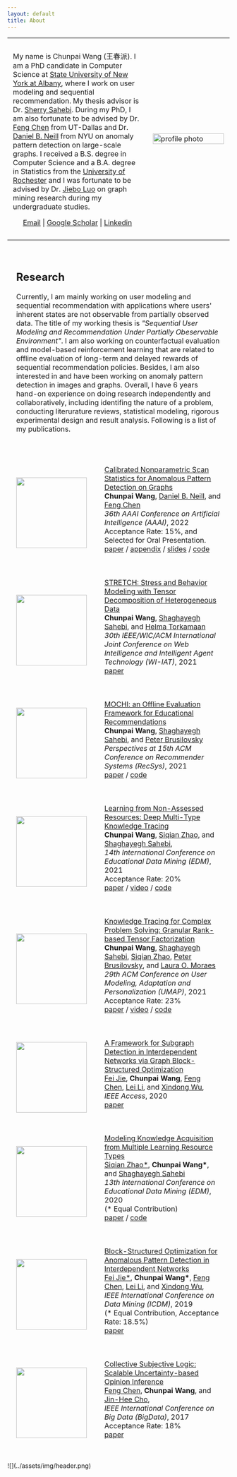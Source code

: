 ```yaml
---
layout: default
title: About
---
```


<div class="about">
    <table>
        <tbody>
            <tr style="padding:0px">
            <td style="padding:2.5%;width:63%;vertical-align:middle">
                <p>My name is Chunpai Wang (王春派). I am a PhD candidate in Computer Science at <a href="https://www.albany.edu/">State University of New York at Albany</a>, where I work on user modeling and sequential recommendation. My thesis advisor is Dr. <a href="http://www.cs.albany.edu/~sherry/">Sherry Sahebi</a>. During my PhD, I am also fortunate to be advised by Dr. <a href="https://personal.utdallas.edu/~fxc190007/">Feng Chen</a> from UT-Dallas and Dr. <a href="https://cs.nyu.edu/~neill/">Daniel B. Neill</a> from NYU on anomaly pattern detection on large-scale graphs. I received a B.S. degree in Computer Science and a B.A. degree in Statistics from the <a href="https://www.rochester.edu/">University of Rochester</a> and I was fortunate to be advised by Dr. <a href="https://www.cs.rochester.edu/u/jluo/">Jiebo Luo</a> on graph mining research during my undergraduate studies.</p>
                <p style="text-align:center">
                <a href="mailto:chunpaiwang@gmail.com">Email</a>  |
                <a href="https://scholar.google.com/citations?user=CYW5008AAAAJ&hl=en&oi=ao">Google Scholar</a> |
                <a href="https://www.linkedin.com/in/chunpai-wang-70975477/">Linkedin</a> 
                </p>
            </td>
            <td style="padding:2.5%;width:40%;max-width:40%">
                <a href="../assets/img/profile.jpeg"><img style="width:100%;max-width:100%" alt="profile photo" src="../assets/img/profile-circle.png" class="hoverZoomLink"></a>
                <!-- <img src="../assets/img/profile-circle.png" width="200" height="200" />  -->
            </td>
            </tr>
        </tbody>
    </table>
    <table style="width:100%;border:0px;border-spacing:0px;border-collapse:separate;margin-right:auto;margin-left:auto;"><tbody>
            <tr>
            <td style="padding:20px;width:100%;vertical-align:middle">
              <h2>Research</h2>
              <p>
                Currently, I am mainly working on user modeling and sequential recommendation with applications where users' inherent states are not observable from partially observed data.
                The title of my working thesis is <em>"Sequential User Modeling and Recommendation Under Partially Obeservable Environment"</em>. 
                I am also working on counterfactual evaluation and model-based reinforcement learning that are related to offline evaluation of long-term and delayed rewards of sequential recommendation policies.
                Besides, I am also interested in and have been working on anomaly pattern detection in images and graphs. 
                Overall, I have 6 years hand-on experience on doing research independently and collaboratively, including identifing the nature of a problem, conducting literurature reviews, statistical modeling, rigorous experimental design and result analysis. 
                Following is a list of my publications.
              </p>
            </td>
          </tr>
        </tbody>
    </table>
    <table style="width:100%;border:0px;border-spacing:0px;border-collapse:separate;margin-right:auto;margin-left:auto;">
        <tbody>
            <tr>
                <td style="padding:20px;width:25%;vertical-align:middle">
                    <div class="one">
                    <img src='../assets/paper/cnss.png' width="160">
                    </div>
                </td>
                <td style="padding:20px;width:75%;vertical-align:middle">
                    <a href="">
                    <papertitle>Calibrated Nonparametric Scan Statistics for Anomalous Pattern Detection on Graphs</papertitle>
                    </a>
                    <br>
                    <strong>Chunpai Wang</strong>,
                    <a href="https://cs.nyu.edu/~neill/">Daniel B. Neill</a>, and
                    <a href="https://personal.utdallas.edu/~fxc190007/">Feng Chen</a>
                    <br>
                                <em>36th AAAI Conference on Artificial Intelligence (AAAI)</em>, 2022 
                    <br>
                    Acceptance Rate: 15%, and Selected for Oral Presentation.
                    <br>
                    <a href="../assets/paper/aaai2022.pdf">paper</a>
                    /
                    <a href="../assets/paper/aaai2022-appendix.pdf">appendix</a>
                    /
                    <a href="../assets/paper/aaai2022-slides.pdf">slides</a>
                    /
                    <a href="">code</a>
                    <p></p>
                    <p></p>
                </td>
            </tr> 
            <tr>
                <td style="padding:20px;width:25%;vertical-align:middle">
                    <div class="one">
                    <img src='../assets/paper/stretch.jpg' width="160">
                    </div>
                </td>
                <td style="padding:20px;width:75%;vertical-align:middle">
                    <a href="">
                    <papertitle>STRETCH: Stress and Behavior Modeling with Tensor Decomposition of Heterogeneous Data</papertitle>
                    </a>
                    <br>
                    <strong>Chunpai Wang</strong>,
                    <a href="">Shaghayegh Sahebi</a>, and
                    <a href="">Helma Torkamaan</a>
                    <br>
                                <em>30th IEEE/WIC/ACM International Joint Conference on Web Intelligence and Intelligent Agent Technology (WI-IAT)</em>, 2021
                    <br>
                    <a href="../assets/paper/wiiat2021.pdf">paper</a>
                    <p></p>
                    <p></p>
                </td>
            </tr> 
            <tr>
                <td style="padding:20px;width:25%;vertical-align:middle">
                    <div class="one">
                    <img src='../assets/paper/mochi.png' width="160">
                    </div>
                </td>
                <td style="padding:20px;width:75%;vertical-align:middle">
                    <a href="">
                    <papertitle>MOCHI: an Offline Evaluation Framework for Educational Recommendations</papertitle>
                    </a>
                    <br>
                    <strong>Chunpai Wang</strong>,
                    <a href="">Shaghayegh Sahebi</a>, and
                    <a href="">Peter Brusilovsky</a>
                    <br>
                                <em>Perspectives at 15th ACM Conference on Recommender Systems (RecSys)</em>, 2021
                    <br>
                    <a href="../assets/paper/mochi.pdf">paper</a>
                    /
                    <a href="">code</a>
                    <p></p>
                    <p></p>
                </td>
            </tr> 
            <tr>
                <td style="padding:20px;width:25%;vertical-align:middle">
                    <div class="one">
                    <img src='../assets/paper/dmkt.png' width="160">
                    </div>
                </td>
                <td style="padding:20px;width:75%;vertical-align:middle">
                    <a href="">
                    <papertitle>Learning from Non-Assessed Resources: Deep Multi-Type Knowledge Tracing</papertitle>
                    </a>
                    <br>
                    <strong>Chunpai Wang</strong>,
                    <a href="">Siqian Zhao</a>, and
                    <a href="">Shaghayegh Sahebi</a>,
                    <br>
                                <em>14th International Conference on Educational Data Mining (EDM)</em>, 2021
                    <br>
                    Acceptance Rate: 20%
                    <br>
                    <a href="../assets/paper/edm2021.pdf">paper</a>
                    /
                    <a href="https://educationaldatamining.org/EDM2021/virtual/poster_HJgJtT4tvB.html">video</a>
                    /
                    <a href="https://github.com/persai-lab/EDM2021-DMKT">code</a>
                    <p></p>
                    <p></p>
                </td>
            </tr> 
            <tr>
                <td style="padding:20px;width:25%;vertical-align:middle">
                    <div class="one">
                    <img src='../assets/paper/grate.png' width="160">
                    </div>
                </td>
                <td style="padding:20px;width:75%;vertical-align:middle">
                    <a href="">
                    <papertitle>Knowledge Tracing for Complex Problem Solving: Granular Rank-based Tensor Factorization</papertitle>
                    </a>
                    <br>
                    <strong>Chunpai Wang</strong>,
                    <a href="">Shaghayegh Sahebi</a>,
                    <a href="">Siqian Zhao</a>,
                    <a href="">Peter Brusilovsky</a>, and
                    <a href="">Laura O. Moraes</a>
                    <br>
                                <em>29th ACM Conference on User Modeling, Adaptation and Personalization (UMAP)</em>, 2021
                    <br>
                    Acceptance Rate: 23%
                    <br>
                    <a href="../assets/paper/umap2021.pdf">paper</a>
                    /
                    <a href="https://dl.acm.org/doi/10.1145/3450613.3456831">video</a>
                    /
                    <a href="">code</a>
                    <p></p>
                    <p></p>
                </td>
            </tr>  
            <tr>
                <td style="padding:20px;width:25%;vertical-align:middle">
                    <div class="one">
                    <img src='../assets/paper/gb-ghtp.png' width="160">
                    </div>
                </td>
                <td style="padding:20px;width:75%;vertical-align:middle">
                    <a href="">
                    <papertitle>A Framework for Subgraph Detection in Interdependent Networks via Graph Block-Structured Optimization</papertitle>
                    </a>
                    <br>
                    <a href="">Fei Jie</a>,
                    <strong>Chunpai Wang</strong>,
                    <a href="">Feng Chen</a>,
                    <a href="">Lei Li</a>, and
                    <a href="">Xindong Wu</a>,
                    <br>
                                <em>IEEE Access</em>, 2020
                    <br>
                    <a href="../assets/paper/ieee-acces s.pdf">paper</a>
                    <p></p>
                    <p></p>
                </td>
            </tr> 
            <tr>
                <td style="padding:20px;width:25%;vertical-align:middle">
                    <div class="one">
                    <img src='../assets/paper/mvkm.png' width="160">
                    </div>
                </td>
                <td style="padding:20px;width:75%;vertical-align:middle">
                    <a href="">
                    <papertitle>Modeling Knowledge Acquisition from Multiple Learning Resource Types</papertitle>
                    </a>
                    <br>
                    <a href="">Siqian Zhao*</a>,
                    <strong>Chunpai Wang*</strong>, and
                    <a href="">Shaghayegh Sahebi</a>
                    <br>
                                <em>13th International Conference on Educational Data Mining (EDM)</em>, 2020
                    <br>
                    (* Equal Contribution)
                    <br>
                    <a href="https://files.eric.ed.gov/fulltext/ED608013.pdf">paper</a>
                    /
                    <a href="https://github.com/persai-lab/EDM2020-MVKM-Multiview-Tensor">code</a>
                    <p></p>
                    <p></p>
                </td>
            </tr> 
            <tr>
                <td style="padding:20px;width:25%;vertical-align:middle">
                    <div class="one">
                    <img src='../assets/paper/gbgp.png' width="160">
                    </div>
                </td>
                <td style="padding:20px;width:75%;vertical-align:middle">
                    <a href="">
                    <papertitle>Block-Structured Optimization for Anomalous Pattern Detection in Interdependent Networks</papertitle>
                    </a>
                    <br>
                    <a href="">Fei Jie*</a>,
                    <strong>Chunpai Wang*</strong>,
                    <a href="">Feng Chen</a>,
                    <a href="">Lei Li</a>, and
                    <a href="">Xindong Wu</a>,
                    <br>
                                <em>IEEE International Conference on Data Mining (ICDM)</em>, 2019
                    <br>
                    (* Equal Contribution, Acceptance Rate: 18.5%)
                    <br>
                    <a href="../assets/paper/icdm2019.pdf">paper</a>
                    <p></p>
                    <p></p>
                </td>
            </tr> 
            <tr>
                <td style="padding:20px;width:25%;vertical-align:middle">
                    <div class="one">
                    <img src='../assets/paper/csl.png' width="160">
                    </div>
                </td>
                <td style="padding:20px;width:75%;vertical-align:middle">
                    <a href="">
                    <papertitle>Collective Subjective Logic: Scalable Uncertainty-based Opinion Inference</papertitle>
                    </a>
                    <br>
                    <a href="">Feng Chen</a>,
                    <strong>Chunpai Wang</strong>, and
                    <a href="">Jin-Hee Cho</a>,
                    <br>
                                <em>IEEE International Conference on Big Data (BigData)</em>, 2017
                    <br>
                    Acceptance Rate: 18%
                    <br>
                    <a href="https://ieeexplore.ieee.org/document/8257906">paper</a>
                    <p></p>
                    <p></p>
                </td>
            </tr> 
        </tbody>
    </table>
</div>
![](../assets/img/header.png)